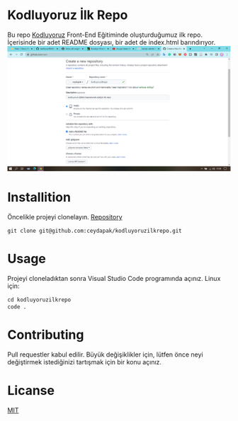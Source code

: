 # Kodluyoruz İlk Repo
Bu repo [Kodluyoruz](https://www.kodluyoruz.org/) Front-End Eğitiminde oluşturduğumuz ilk repo. İçerisinde bir adet README dosyası, bir adet de index.html barındırıyor.
![Alt text](https://github.com/ceydapak/kodluyoruzilkrepo/blob/main/ekr.png "Image Description")
# Installition
Öncelikle projeyi clonelayın. [Repository](https://github.com/ceydapak/kodluyoruzilkrepo)
```
git clone git@github.com:ceydapak/kodluyoruzilkrepo.git

```
# Usage 
Projeyi cloneladıktan sonra Visual Studio Code programında açınız.
Linux için:
```
cd kodluyoruzilkrepo
code .
```
# Contributing
Pull requestler kabul edilir. Büyük değişiklikler için, lütfen önce neyi değiştirmek istediğinizi tartışmak için bir konu açınız.
# Licanse
[MIT](https://choosealicense.com/licenses/mit/)